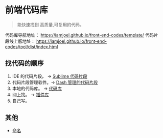# 前端代码库
> 能快速找到 高质量,可复用的代码。

代码库导航地址： https://iamjoel.github.io/front-end-codes/template/
代码片段线上版地址： https://iamjoel.github.io/front-end-codes/tool/dist/index.html

## 找代码的顺序
1. IDE 的代码片段。 -> [Sublime 代码片段](sublime-snippent)
1. 代码片段管理软件。-> [Dash 管理的代码片段](dash-snippent)
1. 本地的代码库。 -> [代码库](template)
1. 网上找。 -> [插件库](https://github.com/iamjoel/front-end-plugins)
1. 自己写。

## 其他
* [命名](name.md)

